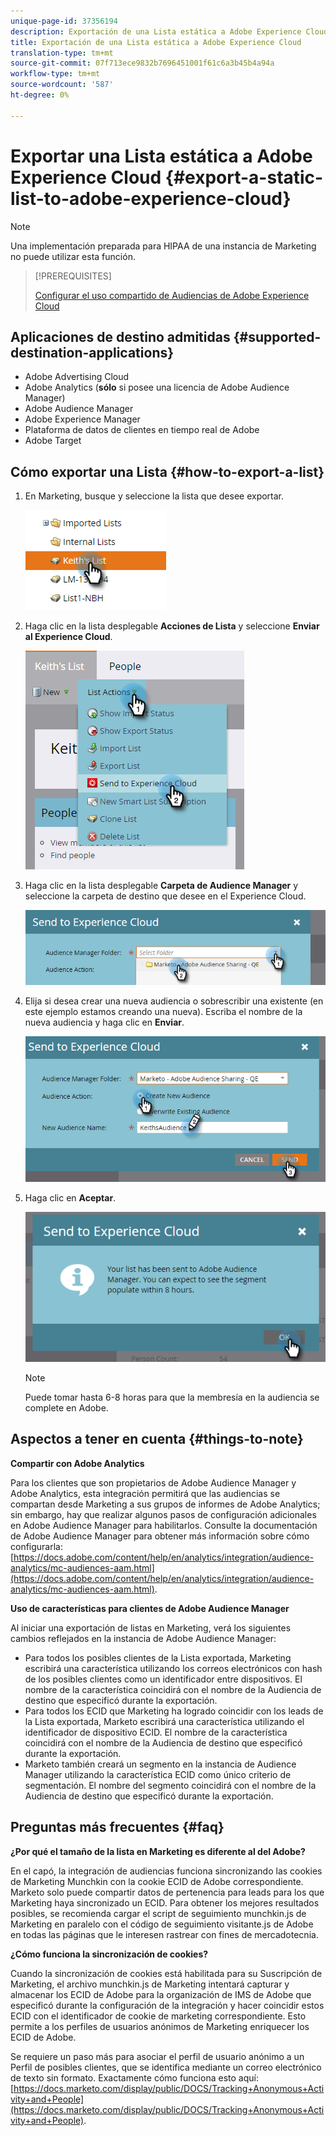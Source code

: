 ```yaml
---
unique-page-id: 37356194
description: Exportación de una Lista estática a Adobe Experience Cloud - Documentos de marketing - Documentación del producto
title: Exportación de una Lista estática a Adobe Experience Cloud
translation-type: tm+mt
source-git-commit: 07f713ece9832b7696451001f61c6a3b45b4a94a
workflow-type: tm+mt
source-wordcount: '587'
ht-degree: 0%

---
```



# Exportar una Lista estática a Adobe Experience Cloud {#export-a-static-list-to-adobe-experience-cloud}

>[!NOTE]
>
>Una implementación preparada para HIPAA de una instancia de Marketing no puede utilizar esta función.

>[!PREREQUISITES]
>
>[Configurar el uso compartido de Audiencias de Adobe Experience Cloud](/help/marketo/product-docs/core-marketo-concepts/miscellaneous/set-up-adobe-experience-cloud-audience-sharing.md)

## Aplicaciones de destino admitidas {#supported-destination-applications}

* Adobe Advertising Cloud
* Adobe Analytics (**sólo** si posee una licencia de Adobe Audience Manager)
* Adobe Audience Manager
* Adobe Experience Manager
* Plataforma de datos de clientes en tiempo real de Adobe
* Adobe Target

## Cómo exportar una Lista {#how-to-export-a-list}

1. En Marketing, busque y seleccione la lista que desee exportar.

   ![](assets/one.png)

1. Haga clic en la lista desplegable **Acciones de Lista** y seleccione **Enviar al Experience Cloud**.

   ![](assets/two-1.png)

1. Haga clic en la lista desplegable **Carpeta de Audience Manager** y seleccione la carpeta de destino que desee en el Experience Cloud.

   ![](assets/three-1.png)

1. Elija si desea crear una nueva audiencia o sobrescribir una existente (en este ejemplo estamos creando una nueva). Escriba el nombre de la nueva audiencia y haga clic en **Enviar**.

   ![](assets/four.png)

1. Haga clic en **Aceptar**.

   ![](assets/five.png)

   >[!NOTE]
   >
   >Puede tomar hasta 6-8 horas para que la membresía en la audiencia se complete en Adobe.

## Aspectos a tener en cuenta {#things-to-note}

**Compartir con Adobe Analytics**

Para los clientes que son propietarios de Adobe Audience Manager y Adobe Analytics, esta integración permitirá que las audiencias se compartan desde Marketing a sus grupos de informes de Adobe Analytics; sin embargo, hay que realizar algunos pasos de configuración adicionales en Adobe Audience Manager para habilitarlos. Consulte la documentación de Adobe Audience Manager para obtener más información sobre cómo configurarla: [https://docs.adobe.com/content/help/en/analytics/integration/audience-analytics/mc-audiences-aam.html](https://docs.adobe.com/content/help/en/analytics/integration/audience-analytics/mc-audiences-aam.html).

**Uso de características para clientes de Adobe Audience Manager**

Al iniciar una exportación de listas en Marketing, verá los siguientes cambios reflejados en la instancia de Adobe Audience Manager:

* Para todos los posibles clientes de la Lista exportada, Marketing escribirá una característica utilizando los correos electrónicos con hash de los posibles clientes como un identificador entre dispositivos. El nombre de la característica coincidirá con el nombre de la Audiencia de destino que especificó durante la exportación.
* Para todos los ECID que Marketing ha logrado coincidir con los leads de la Lista exportada, Marketo escribirá una característica utilizando el identificador de dispositivo ECID. El nombre de la característica coincidirá con el nombre de la Audiencia de destino que especificó durante la exportación.
* Marketo también creará un segmento en la instancia de Audience Manager utilizando la característica ECID como único criterio de segmentación. El nombre del segmento coincidirá con el nombre de la Audiencia de destino que especificó durante la exportación.

## Preguntas más frecuentes {#faq}

**¿Por qué el tamaño de la lista en Marketing es diferente al del Adobe?**

En el capó, la integración de audiencias funciona sincronizando las cookies de Marketing Munchkin con la cookie ECID de Adobe correspondiente. Marketo solo puede compartir datos de pertenencia para leads para los que Marketing haya sincronizado un ECID. Para obtener los mejores resultados posibles, se recomienda cargar el script de seguimiento munchkin.js de Marketing en paralelo con el código de seguimiento visitante.js de Adobe en todas las páginas que le interesen rastrear con fines de mercadotecnia.

**¿Cómo funciona la sincronización de cookies?**

Cuando la sincronización de cookies está habilitada para su Suscripción de Marketing, el archivo munchkin.js de Marketing intentará capturar y almacenar los ECID de Adobe para la organización de IMS de Adobe que especificó durante la configuración de la integración y hacer coincidir estos ECID con el identificador de cookie de marketing correspondiente. Esto permite a los perfiles de usuarios anónimos de Marketing enriquecer los ECID de Adobe.

Se requiere un paso más para asociar el perfil de usuario anónimo a un Perfil de posibles clientes, que se identifica mediante un correo electrónico de texto sin formato. Exactamente cómo funciona esto aquí: [https://docs.marketo.com/display/public/DOCS/Tracking+Anonymous+Activity+and+People](https://docs.marketo.com/display/public/DOCS/Tracking+Anonymous+Activity+and+People).
